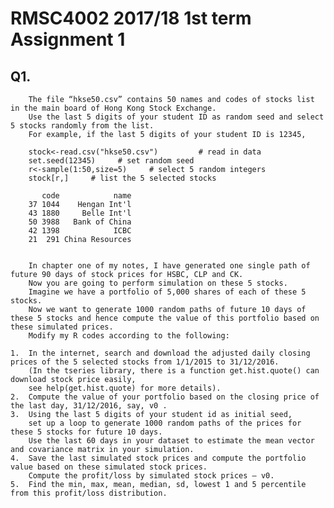 # RMSC4002  2017/18  1st term  Assignment 1

## Q1. 
        The file “hkse50.csv” contains 50 names and codes of stocks list in the main board of Hong Kong Stock Exchange. 
        Use the last 5 digits of your student ID as random seed and select 5 stocks randomly from the list.
        For example, if the last 5 digits of your student ID is 12345,
    
        stock<-read.csv("hkse50.csv")		  # read in data
        set.seed(12345)     # set random seed
        r<-sample(1:50,size=5)     # select 5 random integers
        stock[r,]     # list the 5 selected stocks
            
           code            name
        37 1044    Hengan Int'l
        43 1880     Belle Int'l
        50 3988   Bank of China
        42 1398            ICBC
        21  291 China Resources


        In chapter one of my notes, I have generated one single path of future 90 days of stock prices for HSBC, CLP and CK.
        Now you are going to perform simulation on these 5 stocks. 
        Imagine we have a portfolio of 5,000 shares of each of these 5 stocks. 
        Now we want to generate 1000 random paths of future 10 days of these 5 stocks and hence compute the value of this portfolio based on these simulated prices. 
        Modify my R codes according to the following:
    
    1.	In the internet, search and download the adjusted daily closing prices of the 5 selected stocks from 1/1/2015 to 31/12/2016. 
        (In the tseries library, there is a function get.hist.quote() can download stock price easily, 
        see help(get.hist.quote) for more details).
    2.	Compute the value of your portfolio based on the closing price of the last day, 31/12/2016, say, v0 .
    3.	Using the last 5 digits of your student id as initial seed, 
        set up a loop to generate 1000 random paths of the prices for these 5 stocks for future 10 days. 
        Use the last 60 days in your dataset to estimate the mean vector and covariance matrix in your simulation.
    4.	Save the last simulated stock prices and compute the portfolio value based on these simulated stock prices. 
        Compute the profit/loss by simulated stock prices – v0.
    5.	Find the min, max, mean, median, sd, lowest 1 and 5 percentile from this profit/loss distribution.
